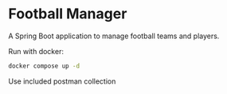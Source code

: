 # Football Manager

A Spring Boot application to manage football teams and players.

Run with docker:
```bash
docker compose up -d
```

Use included postman collection